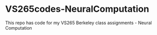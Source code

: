 # VS265codes-NeuralComputation
This repo has code for my VS265 Berkeley class assignments - Neural Computation
